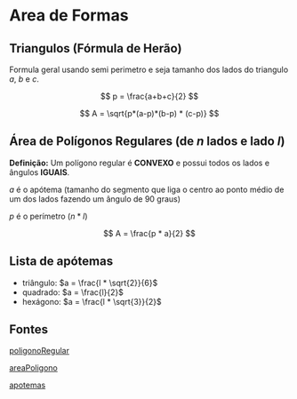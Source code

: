 # Area de Formas

## Triangulos (Fórmula de Herão)

Formula geral usando semi perimetro e seja tamanho dos lados do triangulo $a$, $b$ e $c$.

$$
    p = \frac{a+b+c}{2}
$$


$$
    A = \sqrt{p*(a-p)*(b-p) * (c-p)}
$$

## Área de Polígonos Regulares (de $n$ lados e lado $l$)

**Definição:** Um polígono regular é **CONVEXO** e possui todos os lados e ângulos **IGUAIS**.  

$a$ é o apótema (tamanho do segmento que liga o centro ao ponto médio de um dos lados fazendo um ângulo de 90 graus)

$p$ é o perímetro ($n * l$)

$$
    A = \frac{p * a}{2}
$$

## Lista de apótemas

 - triângulo: $a = \frac{l * \sqrt{2}}{6}$
 - quadrado: $a = \frac{l}{2}$
 - hexágono: $a = \frac{l * \sqrt{3}}{2}$

## Fontes

[poligonoRegular](https://www.todamateria.com.br/poligonos-regulares/#:~:text=O%20ap%C3%B3tema%20de%20um%20pol%C3%ADgono,o%20lado%20exatamente%20ao%20meio.)

[areaPoligono](https://www.todamateria.com.br/area-dos-poligonos/#:~:text=Para%20calcular%20a%20%C3%A1reas%20dos,%C3%A9%20a%20medida%20do%20ap%C3%B3tema.)

[apotemas](https://mundoeducacao.uol.com.br/matematica/apotema.htm)


